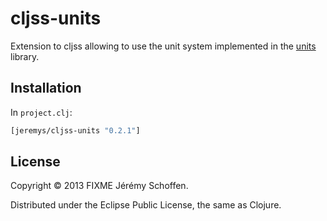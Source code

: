 # cljss-units

Extension to cljss allowing to use the unit system
implemented in the [units](https://github.com/JeremS/units)
library.

## Installation
In `project.clj`:
```clojure
[jeremys/cljss-units "0.2.1"]
```


## License

Copyright © 2013 FIXME Jérémy  Schoffen.

Distributed under the Eclipse Public License, the same as Clojure.
